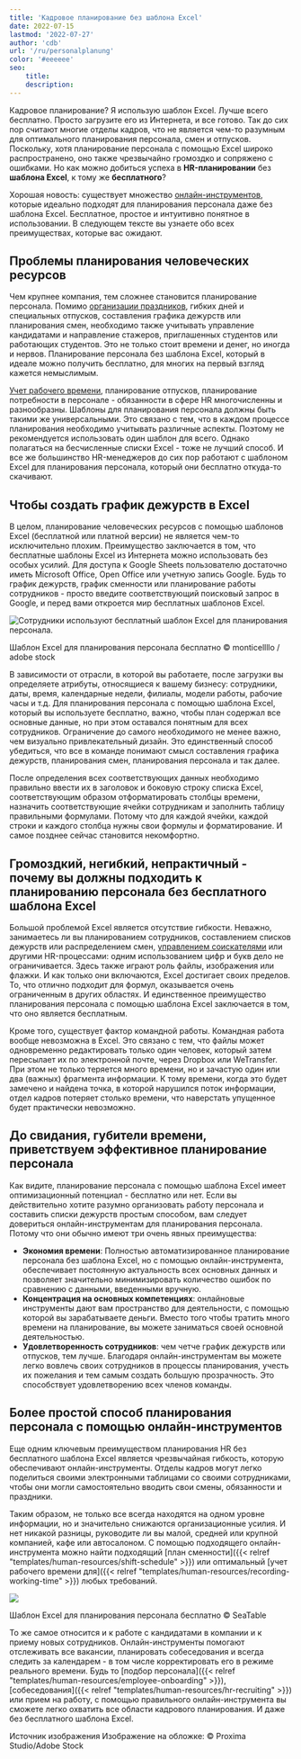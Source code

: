 ```yaml
---
title: 'Кадровое планирование без шаблона Excel'
date: 2022-07-15
lastmod: '2022-07-27'
author: 'cdb'
url: '/ru/personalplanung'
color: '#eeeeee'
seo:
    title:
    description:
---
```


Кадровое планирование? Я использую шаблон Excel. Лучше всего бесплатно. Просто загрузите его из Интернета, и все готово. Так до сих пор считают многие отделы кадров, что не является чем-то разумным для оптимального планирования персонала, смен и отпусков. Поскольку, хотя планирование персонала с помощью Excel широко распространено, оно также чрезвычайно громоздко и сопряжено с ошибками. Но как можно добиться успеха в **HR-планировании** без **шаблона Excel**, к тому же **бесплатного**?

Хорошая новость: существует множество [онлайн-инструментов](https://seatable.io/ru/projekt-management-tool/), которые идеально подходят для планирования персонала даже без шаблона Excel. Бесплатное, простое и интуитивно понятное в использовании. В следующем тексте вы узнаете обо всех преимуществах, которые вас ожидают.

## Проблемы планирования человеческих ресурсов

Чем крупнее компания, тем сложнее становится планирование персонала. Помимо [организации праздников](https://seatable.io/ru/urlaubs-planer/), гибких дней и специальных отпусков, составления графика дежурств или планирования смен, необходимо также учитывать управление кандидатами и направление стажеров, приглашенных студентов или работающих студентов. Это не только стоит времени и денег, но иногда и нервов. Планирование персонала без шаблона Excel, который в идеале можно получить бесплатно, для многих на первый взгляд кажется немыслимым.

[Учет рабочего времени](https://seatable.io/ru/arbeitszeiterfassung-in-excel/), планирование отпусков, планирование потребности в персонале - обязанности в сфере HR многочисленны и разнообразны. Шаблоны для планирования персонала должны быть такими же универсальными. Это связано с тем, что в каждом процессе планирования необходимо учитывать различные аспекты. Поэтому не рекомендуется использовать один шаблон для всего. Однако полагаться на бесчисленные списки Excel - тоже не лучший способ. И все же большинство HR-менеджеров до сих пор работают с шаблоном Excel для планирования персонала, который они бесплатно откуда-то скачивают.

## Чтобы создать график дежурств в Excel

В целом, планирование человеческих ресурсов с помощью шаблонов Excel (бесплатной или платной версии) не является чем-то исключительно плохим. Преимущество заключается в том, что бесплатные шаблоны Excel из Интернета можно использовать без особых усилий. Для доступа к Google Sheets пользователю достаточно иметь Microsoft Office, Open Office или учетную запись Google. Будь то график дежурств, график сменности или планирование работы сотрудников - просто введите соответствующий поисковый запрос в Google, и перед вами откроется мир бесплатных шаблонов Excel.

![Сотрудники используют бесплатный шаблон Excel для планирования персонала.](https://seatable.io/wp-content/uploads/2022/06/Personalplanung-Excel-Vorlage-kostenlos_AdobeStock_343110940_bearbeitet-711x474.jpg)

Шаблон Excel для планирования персонала бесплатно © monticellllo / adobe stock

В зависимости от отрасли, в которой вы работаете, после загрузки вы определяете атрибуты, относящиеся к вашему бизнесу: сотрудники, даты, время, календарные недели, филиалы, модели работы, рабочие часы и т.д. Для планирования персонала с помощью шаблона Excel, который вы используете бесплатно, важно, чтобы план содержал все основные данные, но при этом оставался понятным для всех сотрудников. Ограничение до самого необходимого не менее важно, чем визуально привлекательный дизайн. Это единственный способ убедиться, что все в команде понимают смысл составления графика дежурств, планирования смен, планирования персонала и так далее.

После определения всех соответствующих данных необходимо правильно ввести их в заголовок и боковую строку списка Excel, соответствующим образом отформатировать столбцы времени, назначить соответствующие ячейки сотрудникам и заполнить таблицу правильными формулами. Потому что для каждой ячейки, каждой строки и каждого столбца нужны свои формулы и форматирование. И самое позднее сейчас становится некомфортно.

## Громоздкий, негибкий, непрактичный - почему вы должны подходить к планированию персонала без бесплатного шаблона Excel

Большой проблемой Excel является отсутствие гибкости. Неважно, занимаетесь ли вы планированием сотрудников, составлением списков дежурств или распределением смен, [управлением соискателями](https://seatable.io/ru/neue-mitarbeiter-finden-bewerbungsprozess-recruitement/) или другими HR-процессами: одним использованием цифр и букв дело не ограничивается. Здесь также играют роль файлы, изображения или флажки. И как только они включаются, Excel достигает своих пределов. То, что отлично подходит для формул, оказывается очень ограниченным в других областях. И единственное преимущество планирования персонала с помощью шаблона Excel заключается в том, что оно является бесплатным.

Кроме того, существует фактор командной работы. Командная работа вообще невозможна в Excel. Это связано с тем, что файлы может одновременно редактировать только один человек, который затем пересылает их по электронной почте, через Dropbox или WeTransfer. При этом не только теряется много времени, но и зачастую один или два (важных) фрагмента информации. К тому времени, когда это будет замечено и найдена точка, в которой нарушился поток информации, отдел кадров потеряет столько времени, что наверстать упущенное будет практически невозможно.

## До свидания, губители времени, приветствуем эффективное планирование персонала

Как видите, планирование персонала с помощью шаблона Excel имеет оптимизационный потенциал - бесплатно или нет. Если вы действительно хотите разумно организовать работу персонала и составить списки дежурств простым способом, вам следует довериться онлайн-инструментам для планирования персонала. Потому что они обычно имеют три очень явных преимущества:

- **Экономия времени**: Полностью автоматизированное планирование персонала без шаблона Excel, но с помощью онлайн-инструмента, обеспечивает постоянную актуальность всех основных данных и позволяет значительно минимизировать количество ошибок по сравнению с данными, введенными вручную.
- **Концентрация на основных компетенциях**: онлайновые инструменты дают вам пространство для деятельности, с помощью которой вы зарабатываете деньги. Вместо того чтобы тратить много времени на планирование, вы можете заниматься своей основной деятельностью.
- **Удовлетворенность сотрудников**: чем четче график дежурств или отпусков, тем лучше. Благодаря онлайн-инструментам вы можете легко вовлечь своих сотрудников в процессы планирования, учесть их пожелания и тем самым создать большую прозрачность. Это способствует удовлетворению всех членов команды.

## Более простой способ планирования персонала с помощью онлайн-инструментов

Еще одним ключевым преимуществом планирования HR без бесплатного шаблона Excel является чрезвычайная гибкость, которую обеспечивают онлайн-инструменты. Отделы кадров могут легко поделиться своими электронными таблицами со своими сотрудниками, чтобы они могли самостоятельно вводить свои смены, обязанности и праздники.

Таким образом, не только все всегда находятся на одном уровне информации, но и значительно снижаются организационные усилия. И нет никакой разницы, руководите ли вы малой, средней или крупной компанией, кафе или автосалоном. С помощью подходящего онлайн-инструмента можно найти подходящий [план сменности]({{< relref "templates/human-resources/shift-schedule" >}}) или оптимальный [учет рабочего времени для]({{< relref "templates/human-resources/recording-working-time" >}}) любых требований.

![](https://seatable.io/wp-content/uploads/2022/06/Personalplanung-Excel-Vorlage-kostenlos-1088x428.png)

Шаблон Excel для планирования персонала бесплатно © SeaTable

То же самое относится и к работе с кандидатами в компании и к приему новых сотрудников. Онлайн-инструменты помогают отслеживать все вакансии, планировать собеседования и всегда следить за календарем - в том числе корректировать его в режиме реального времени. Будь то [подбор персонала]({{< relref "templates/human-resources/employee-onboarding" >}}), [собеседования]({{< relref "templates/human-resources/hr-recruiting" >}}) или прием на работу, с помощью правильного онлайн-инструмента вы сможете легко охватить все области кадрового планирования. И даже без бесплатного шаблона Excel.

Источник изображения Изображение на обложке: © Proxima Studio/Adobe Stock
